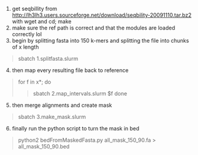 
1. get seqbillity from http://lh3lh3.users.sourceforge.net/download/seqbility-20091110.tar.bz2 with wget and cd; make
3. make sure the ref path is correct and that the modules are loaded correctly lol 
3. begin by splitting fasta into 150 k-mers and splitting the file into chunks of x length  

>sbatch 1.splitfasta.slurm 

4. then map every resulting file back to reference 

>for f in x*; do
>>sbatch 2.map_intervals.slurm $f 
>done


5. then merge alignments and create mask 

>sbatch 3.make_mask.slurm 


6. finally run the python script to turn the mask in bed

>python2 bedFromMaskedFasta.py all_mask_150_90.fa > all_mask_150_90.bed
